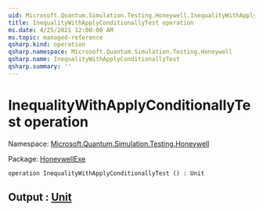 ```yaml
---
uid: Microsoft.Quantum.Simulation.Testing.Honeywell.InequalityWithApplyConditionallyTest
title: InequalityWithApplyConditionallyTest operation
ms.date: 4/25/2021 12:00:00 AM
ms.topic: managed-reference
qsharp.kind: operation
qsharp.namespace: Microsoft.Quantum.Simulation.Testing.Honeywell
qsharp.name: InequalityWithApplyConditionallyTest
qsharp.summary: ''
---
```


# InequalityWithApplyConditionallyTest operation

Namespace: [Microsoft.Quantum.Simulation.Testing.Honeywell](xref:Microsoft.Quantum.Simulation.Testing.Honeywell)

Package: [HoneywellExe](https://nuget.org/packages/HoneywellExe)




```qsharp
operation InequalityWithApplyConditionallyTest () : Unit
```


## Output : [Unit](xref:microsoft.quantum.qsharp.valueliterals#unit-literal)


